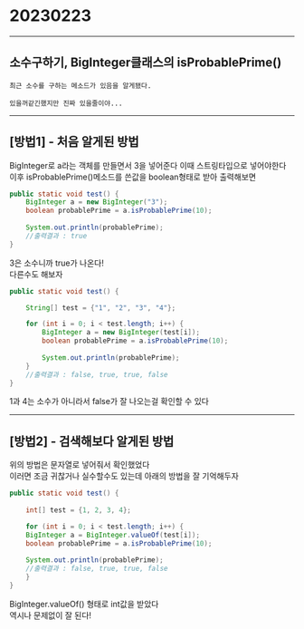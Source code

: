 # 20230223
***
## 소수구하기, BigInteger클래스의 isProbablePrime()

```
최근 소수를 구하는 메소드가 있음을 알게됐다.

있을꺼같긴했지만 진짜 있을줄이야...
```

---
## [방법1]  - 처음 알게된 방법
BigInteger로 a라는 객체를 만들면서 3을 넣어준다 이때 스트링타입으로 넣어야한다 <br>
이후 isProbablePrime()메소드를 쓴값을 boolean형태로 받아 출력해보면 
```java
public static void test() {
    BigInteger a = new BigInteger("3");
    boolean probablePrime = a.isProbablePrime(10);
    
    System.out.println(probablePrime);
    //출력결과 : true
}
```
3은 소수니까 true가 나온다! <br>
다른수도 해보자
```java
public static void test() {

    String[] test = {"1", "2", "3", "4"};

    for (int i = 0; i < test.length; i++) {
        BigInteger a = new BigInteger(test[i]);
        boolean probablePrime = a.isProbablePrime(10);
        
        System.out.println(probablePrime);
    }
    //출력결과 : false, true, true, false 
}
```
1과 4는 소수가 아니라서 false가 잘 나오는걸 확인할 수 있다 <br>

---
## [방법2]  - 검색해보다 알게된 방법
위의 방법은 문자열로 넣어줘서 확인했었다 <br>
이러면 조금 귀찮거나 실수할수도 있는데 아래의 방법을 잘 기억해두자 
```java
public static void test() {
    
    int[] test = {1, 2, 3, 4};

    for (int i = 0; i < test.length; i++) {
    BigInteger a = BigInteger.valueOf(test[i]);
    boolean probablePrime = a.isProbablePrime(10);
    
    System.out.println(probablePrime);
    //출력결과 : false, true, true, false
    }
}
```
BigInteger.valueOf() 형태로 int값을 받았다 <br>
역시나 문제없이 잘 된다!